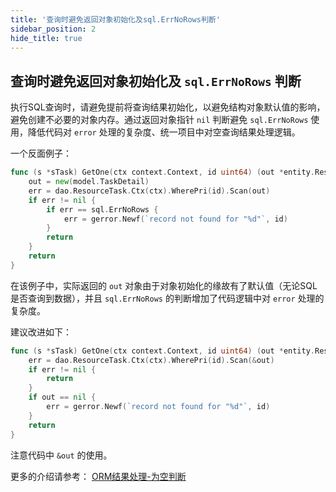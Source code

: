 ```yaml
---
title: '查询时避免返回对象初始化及sql.ErrNoRows判断'
sidebar_position: 2
hide_title: true
---
```


## 查询时避免返回对象初始化及 `sql.ErrNoRows` 判断

执行SQL查询时，请避免提前将查询结果初始化，以避免结构对象默认值的影响，避免创建不必要的对象内存。通过返回对象指针 `nil` 判断避免 `sql.ErrNoRows` 使用，降低代码对 `error` 处理的复杂度、统一项目中对空查询结果处理逻辑。

一个反面例子：

```go
func (s *sTask) GetOne(ctx context.Context, id uint64) (out *entity.ResourceTask, err error) {
    out = new(model.TaskDetail)
    err = dao.ResourceTask.Ctx(ctx).WherePri(id).Scan(out)
    if err != nil {
        if err == sql.ErrNoRows {
            err = gerror.Newf(`record not found for "%d"`, id)
        }
        return
    }
    return
}
```

在该例子中，实际返回的 `out` 对象由于对象初始化的缘故有了默认值（无论SQL是否查询到数据），并且 `sql.ErrNoRows` 的判断增加了代码逻辑中对 `error` 处理的复杂度。

建议改进如下：

```go
func (s *sTask) GetOne(ctx context.Context, id uint64) (out *entity.ResourceTask, err error) {
    err = dao.ResourceTask.Ctx(ctx).WherePri(id).Scan(&out)
    if err != nil {
        return
    }
    if out == nil {
        err = gerror.Newf(`record not found for "%d"`, id)
    }
    return
}
```

注意代码中 `&out` 的使用。

更多的介绍请参考： [ORM结果处理-为空判断](/docs/核心组件/数据库ORM/ORM结果处理/ORM结果处理-为空判断)